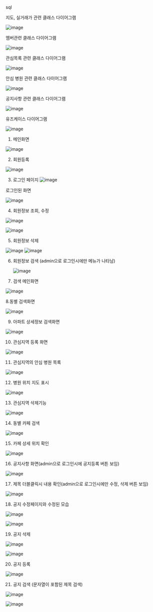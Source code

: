 sql



지도, 실거래가 관련 클래스 다이어그램

![image](https://user-images.githubusercontent.com/32887580/140044694-39f356dc-29b1-4e4d-8577-71e06df7efc7.png)



멤버관련 클래스 다이어그램

![image](https://user-images.githubusercontent.com/32887580/140044727-fb153a5e-5b6e-448f-ad80-38b379156d03.png)



관심목록 관련 클래스 다이어그램

![image](https://user-images.githubusercontent.com/32887580/140044781-afcc2d61-fab6-4c20-b12c-9e54ddba77c1.png)



안심 병원 관련 클래스 다이어그램

![image](https://user-images.githubusercontent.com/32887580/140044843-a918c926-d06a-4aef-b6bc-0dccf69ce90d.png)



공지사항 관련 클래스 다이어그램

![image](https://user-images.githubusercontent.com/32887580/140044888-b23c3420-9e6c-4e20-8a3f-8454a62a7bdb.png)



유즈케이스 다이어그램

![image](https://i.ibb.co/99cZfs4/drawio.jpg)






1. 메인화면

![image](https://i.ibb.co/8jvWpNS/1.png)




2. 회원등록

![image](https://i.ibb.co/dbrg8kP/2.png)


3. 로그인 페이지
   ![image](https://i.ibb.co/TYcQRkv/3.png)

로그인된 화면

![image](https://i.ibb.co/rvXf3xF/3-1.png)


4. 회원정보 조회, 수정

![image](https://i.ibb.co/sRXd8st/4.png)


![image](https://i.ibb.co/h2J41bV/4-1.png)




5. 회원정보 삭제

![image](https://i.ibb.co/p4FdNqb/5.png)
![image](https://i.ibb.co/g4qbHz8/5-1.png)



6. 회원정보 검색 (admin으로 로그인시에만 메뉴가 나타남)

   ![image](https://i.ibb.co/HNCMQD0/6.png)
   

7. 검색 메인화면

![image](https://i.ibb.co/7JFH4q9/7.png)


8.동별 검색화면

![image](https://i.ibb.co/6DSjRqz/8.png)


9. 아파트 상세정보 검색화면

![image](https://i.ibb.co/QQFWfx0/9.png)


10. 관심지역 등록 화면

![image](https://i.ibb.co/60tQ0Bz/10.png)


11. 관심지역의 안심 병원 목록

![image](https://i.ibb.co/x6h6xDL/11.png)


12. 병원 위치 지도 표시

![image](https://i.ibb.co/tbCTpjy/12.png)


13. 관심지역 삭제기능

![image](https://i.ibb.co/Dfgs6M0/13.png)


14. 동별 카페 검색

![image](https://i.ibb.co/4f4RRsj/14.png)


15. 카페 상세 위치 확인

![image](https://i.ibb.co/NpLFfW1/15.png)


16. 공지사항 화면(admin으로 로그인시에 공지등록 버튼 보임)

![image](https://i.ibb.co/HDmPnBc/16.png)


17. 제목 더블클릭시 내용 확인(admin으로 로그인시에만 수정, 삭제 버튼 보임)

![image](https://i.ibb.co/NTCyPb7/17.png)


18. 공지 수정페이지와 수정된 모습

![image](https://i.ibb.co/Bf4fDG7/18.png)


![image](https://i.ibb.co/ykGvddR/18-1.png)


19. 공지 삭제

![image](https://i.ibb.co/vvrqfLh/19.png)


![image](https://i.ibb.co/Rh2S67C/19-1.png)


20. 공지 등록

![image](https://i.ibb.co/P9nRzcM/20.png)


21. 공지 검색 (문자열이 포함된 제목 검색)

![image](https://i.ibb.co/G0Mc2x4/21.png)


![image](https://i.ibb.co/R6fZGJv/21-1-2.png)




